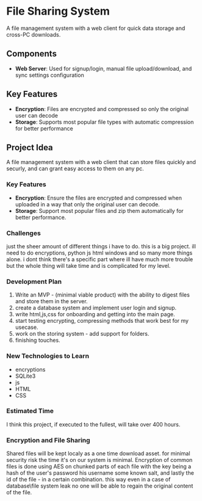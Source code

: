 # File Sharing System

A file management system with a web client for quick data storage and cross-PC downloads.

## Components

- **Web Server**: Used for signup/login, manual file upload/download, and sync settings configuration

## Key Features

- **Encryption**: Files are encrypted and compressed so only the original user can decode
- **Storage**: Supports most popular file types with automatic compression for better performance



## Project Idea

A file management system with a web client that can store files quickly and securly, and can grant easy access to them on any pc.

### Key Features

- **Encryption**: Ensure the files are encrypted and compressed when uploaded in a way that only the original user can decode.
- **Storage**: Support most popular files and zip them automatically for better performance.

### Challenges

just the sheer amount of different things i have to do. this is a big project. ill need to do encryptions, python js html windows and so many more things alone. 
i dont think there's a specific part where ill have much more trouble but the whole thing will take time and is complicated for my level.

### Development Plan

1. Write an MVP - (minimal viable product) with the ability to digest files and store them in the server.
2. create a database system and implement user login and signup.
3. write html,js,css for onboarding and getting into the main page.
4. start testing encrypting, compressing methods that work best for my usecase.
5. work on the storing system - add support for folders.
6. finishing touches.

### New Technologies to Learn

- encryptions
- SQLite3
- js
- HTML
- CSS

### Estimated Time

I think this project, if executed to the fullest, will take over 400 hours.

### Encryption and File Sharing

Shared files will be kept localy as a one time download asset. for minimal security risk the time it's on our system is minimal.
Encryption of common files is done using AES on chunked parts of each file with the key being a hash of the user's password his username some known salt, and lastly the id of the file - in a certain combination.
this way even in a case of database\file system leak no one will be able to regain the original content of the file.
